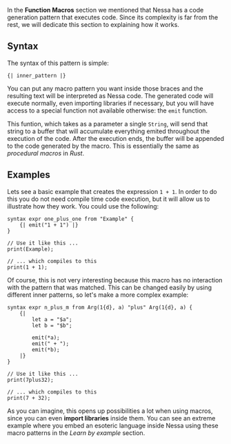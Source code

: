 In the **Function Macros** section we mentioned that Nessa has a code generation pattern that executes code. Since its complexity is far
from the rest, we will dedicate this section to explaining how it works.

## Syntax

The syntax of this pattern is simple:

```
{| inner_pattern |}
```

You can put any macro pattern you want inside those braces and the resulting text will be interpreted as Nessa code. The generated code 
will execute normally, even importing libraries if necessary, but you will have access to a special function
not available otherwise: the `emit` function.


This funtion, which takes as a parameter a single `String`, will send that string to a buffer that will accumulate everything emited 
throughout the execution of the code. After the execution ends, the buffer will be appended to the code generated by the macro. This is
essentially the same as *procedural macros* in *Rust*.

## Examples

Lets see a basic example that creates the expression `1 + 1`. In order to do this you do not need compile time code execution, but it will allow us to 
illustrate how they work. You could use the following:

```
syntax expr one_plus_one from "Example" {
    {| emit("1 + 1") |}
}

// Use it like this ...
print(Example);

// ... which compiles to this
print(1 + 1);
```

Of course, this is not very interesting because this macro has no interaction with the pattern that was matched. This can be changed easily by using different
inner patterns, so let's make a more complex example:

```
syntax expr n_plus_m from Arg(1{d}, a) "plus" Arg(1{d}, a) {
    {|
        let a = "$a";
        let b = "$b";

        emit(*a);
        emit(" + ");
        emit(*b);
    |}
}

// Use it like this ...
print(7plus32);

// ... which compiles to this
print(7 + 32);
```

As you can imagine, this opens up possibilities a lot when using macros, since you can even **import libraries** inside them. You can see an extreme example where
you embed an esoteric language inside Nessa using these macro patterns in the *Learn by example* section.